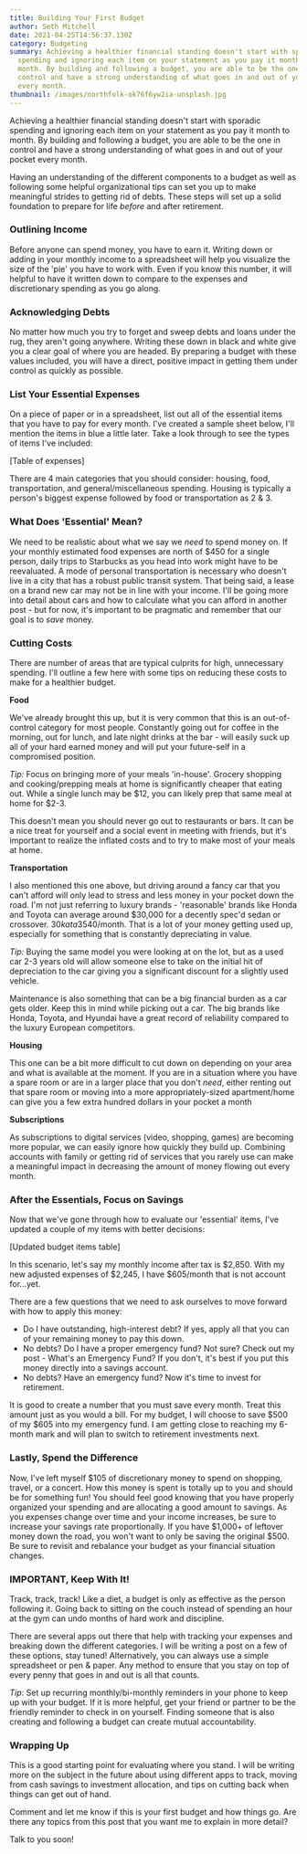 ```yaml
---
title: Building Your First Budget
author: Seth Mitchell
date: 2021-04-25T14:56:37.130Z
category: Budgeting
summary: Achieving a healthier financial standing doesn't start with sporadic
  spending and ignoring each item on your statement as you pay it month to
  month. By building and following a budget, you are able to be the one in
  control and have a strong understanding of what goes in and out of your pocket
  every month.
thumbnail: /images/northfolk-ok76f6yw2ia-unsplash.jpg
---
```

Achieving a healthier financial standing doesn't start with sporadic spending and ignoring each item on your statement as you pay it month to month. By building and following a budget, you are able to be the one in control and have a strong understanding of what goes in and out of your pocket every month.

Having an understanding of the different components to a budget as well as following some helpful organizational tips can set you up to make meaningful strides to getting rid of debts. These steps will set up a solid foundation to prepare for life *before* and after retirement.

### Outlining Income

Before anyone can spend money, you have to earn it. Writing down or adding in your monthly income to a spreadsheet will help you visualize the size of the 'pie' you have to work with. Even if you know this number, it will helpful to have it written down to compare to the expenses and discretionary spending as you go along.

### Acknowledging Debts

No matter how much you try to forget and sweep debts and loans under the rug, they aren't going anywhere. Writing these down in black and white give you a clear goal of where you are headed. By preparing a budget with these values included, you will have a direct, positive impact in getting them under control as quickly as possible.

### List Your Essential Expenses

On a piece of paper or in a spreadsheet, list out all of the essential items that you have to pay for every month. I've created a sample sheet below, I'll mention the items in blue a little later. Take a look through to see the types of items I've included:

\[Table of expenses]

There are 4 main categories that you should consider: housing, food, transportation, and general/miscellaneous spending. Housing is typically a person's biggest expense followed by food or transportation as 2 & 3.

### What Does 'Essential' Mean?

We need to be realistic about what we say we *need* to spend money on. If your monthly estimated food expenses are north of $450 for a single person, daily trips to Starbucks as you head into work might have to be reevaluated. A mode of personal transportation is necessary who doesn't live in a city that has a robust public transit system. That being said, a lease on a brand new car may not be in line with your income. I'll be going more into detail about cars and how to calculate what you can afford in another post - but for now, it's important to be pragmatic and remember that our goal is to *save* money.

### Cutting Costs

There are number of areas that are typical culprits for high, unnecessary spending. I'll outline a few here with some tips on reducing these costs to make for a healthier budget.

**Food**

We've already brought this up, but it is very common that this is an out-of-control category for most people. Constantly going out for coffee in the morning, out for lunch, and late night drinks at the bar - will easily suck up all of your hard earned money and will put your future-self in a compromised position.

*Tip:* Focus on bringing more of your meals 'in-house'. Grocery shopping and cooking/prepping meals at home is significantly cheaper that eating out. While a single lunch may be $12, you can likely prep that same meal at home for $2-3.

This doesn't mean you should never go out to restaurants or bars. It can be a nice treat for yourself and a social event in meeting with friends, but it's important to realize the inflated costs and to try to make most of your meals at home.

**Transportation**

I also mentioned this one above, but driving around a fancy car that you can't afford will only lead to stress and less money in your pocket down the road. I'm not just referring to luxury brands - 'reasonable' brands like Honda and Toyota can average around $30,000 for a decently spec'd sedan or crossover. $30k at a 3% interest rate for a 5 year loan is ~$540/month. That is a lot of your money getting used up, especially for something that is constantly depreciating in value.

*Tip:* Buying the same model you were looking at on the lot, but as a used car 2-3 years old will allow someone else to take on the initial hit of depreciation to the car giving you a significant discount for a slightly used vehicle.

Maintenance is also something that can be a big financial burden as a car gets older. Keep this in mind while picking out a car. The big brands like Honda, Toyota, and Hyundai have a great record of reliability compared to the luxury European competitors.

**Housing**

This one can be a bit more difficult to cut down on depending on your area and what is available at the moment. If you are in a situation where you have a spare room or are in a larger place that you don't *need*, either renting out that spare room or moving into a more appropriately-sized apartment/home can give you a few extra hundred dollars in your pocket a month

**Subscriptions**

As subscriptions to digital services (video, shopping, games) are becoming more popular, we can easily ignore how quickly they build up. Combining accounts with family or getting rid of services that you rarely use can make a meaningful impact in decreasing the amount of money flowing out every month.

### After the Essentials, Focus on Savings

Now that we've gone through how to evaluate our 'essential' items, I've updated a couple of my items with better decisions:

\[Updated budget items table]

In this scenario, let's say my monthly income after tax is $2,850. With my new adjusted expenses of $2,245, I have $605/month that is not account for...yet.

There are a few questions that we need to ask ourselves to move forward with how to apply this money:

* Do I have outstanding, high-interest debt? If yes, apply all that you can of your remaining money to pay this down.
* No debts? Do I have a proper emergency fund? Not sure? Check out my post - What's an Emergency Fund? If you don't, it's best if you put this money directly into a savings account.
* No debts? Have an emergency fund? Now it's time to invest for retirement.

It is good to create a number that you must save every month. Treat this amount just as you would a bill. For my budget, I will choose to save $500 of my $605 into my emergency fund. I am getting close to reaching my 6-month mark and will plan to switch to retirement investments next.

### Lastly, Spend the Difference

Now, I've left myself $105 of discretionary money to spend on shopping, travel, or a concert. How this money is spent is totally up to you and should be for something fun! You should feel good knowing that you have properly organized your spending and are allocating a good amount to savings. As you expenses change over time and your income increases, be sure to increase your savings rate proportionally. If you have $1,000+ of leftover money down the road, you won't want to only be saving the original $500. Be sure to revisit and rebalance your budget as your financial situation changes.

### IMPORTANT, Keep With It!

Track, track, track! Like a diet, a budget is only as effective as the person following it. Going back to sitting on the couch instead of spending an hour at the gym can undo months of hard work and discipline.

There are several apps out there that help with tracking your expenses and breaking down the different categories. I will be writing a post on a few of these options, stay tuned! Alternatively, you can always use a simple spreadsheet or pen & paper. Any method to ensure that you stay on top of every penny that goes in and out is all that counts.

*Tip:* Set up recurring monthly/bi-monthly reminders in your phone to keep up with your budget. If it is more helpful, get your friend or partner to be the friendly reminder to check in on yourself. Finding someone that is also creating and following a budget can create mutual accountability.

### Wrapping Up

This is a good starting point for evaluating where you stand. I will be writing more on the subject in the future about using different apps to track, moving from cash savings to investment allocation, and tips on cutting back when things can get out of hand.

Comment and let me know if this is your first budget and how things go. Are there any topics from this post that you want me to explain in more detail?

Talk to you soon!